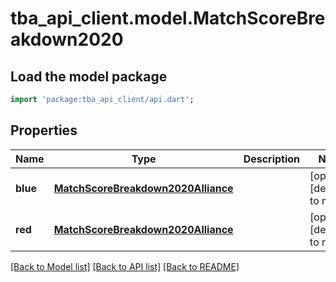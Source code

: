 # tba_api_client.model.MatchScoreBreakdown2020

## Load the model package

```dart
import 'package:tba_api_client/api.dart';
```

## Properties

| Name     | Type                                                                      | Description | Notes                       |
| -------- | ------------------------------------------------------------------------- | ----------- | --------------------------- |
| **blue** | [**MatchScoreBreakdown2020Alliance**](MatchScoreBreakdown2020Alliance.md) |             | [optional][default to null] |
| **red**  | [**MatchScoreBreakdown2020Alliance**](MatchScoreBreakdown2020Alliance.md) |             | [optional][default to null] |

[[Back to Model list]](../README.md#documentation-for-models) [[Back to API list]](../README.md#documentation-for-api-endpoints) [[Back to README]](../README.md)
